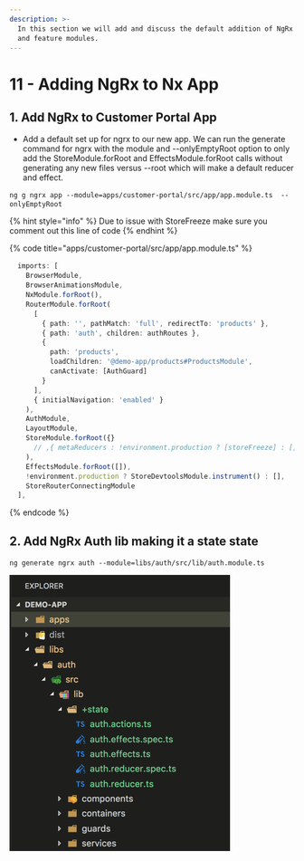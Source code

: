 ```yaml
---
description: >-
  In this section we will add and discuss the default addition of NgRx to root
  and feature modules.
---
```


# 11 - Adding NgRx to Nx App

## 1. Add NgRx to Customer Portal App

* Add a default set up for ngrx to our new app. We can run the generate command for ngrx with the module and --onlyEmptyRoot option to only add the StoreModule.forRoot and EffectsModule.forRoot calls without generating any new files versus --root which will make a default reducer and effect.

```text
ng g ngrx app --module=apps/customer-portal/src/app/app.module.ts  --onlyEmptyRoot
```

{% hint style="info" %}
Due to issue with StoreFreeze make sure you comment out this line of code
{% endhint %}

{% code title="apps/customer-portal/src/app/app.module.ts" %}
```typescript
  imports: [
    BrowserModule,
    BrowserAnimationsModule,
    NxModule.forRoot(),
    RouterModule.forRoot(
      [
        { path: '', pathMatch: 'full', redirectTo: 'products' },
        { path: 'auth', children: authRoutes },
        {
          path: 'products',
          loadChildren: '@demo-app/products#ProductsModule',
          canActivate: [AuthGuard]
        }
      ],
      { initialNavigation: 'enabled' }
    ),
    AuthModule,
    LayoutModule,
    StoreModule.forRoot({}
      // ,{ metaReducers : !environment.production ? [storeFreeze] : [] }
    ),
    EffectsModule.forRoot([]),
    !environment.production ? StoreDevtoolsModule.instrument() : [],
    StoreRouterConnectingModule
  ],
```
{% endcode %}

## 2. Add NgRx Auth lib making it a state state

```text
ng generate ngrx auth --module=libs/auth/src/lib/auth.module.ts
```

![New Nx Lib with State folder](.gitbook/assets/image%20%2823%29.png)

